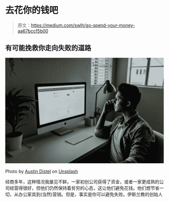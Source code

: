 # 去花你的钱吧

> 原文：<https://medium.com/swlh/go-spend-your-money-aa67bccf5b00>

## 有可能挽救你走向失败的道路

![](img/eacc77122a99c9b48cb03324f3fac8e0.png)

Photo by [Austin Distel](https://unsplash.com/@austindistel?utm_source=medium&utm_medium=referral) on [Unsplash](https://unsplash.com?utm_source=medium&utm_medium=referral)

经商多年，这种情况我屡见不鲜。一家初创公司获得了资金，或者一家更成熟的公司经营得很好，但他们仍然保持着贫穷的心态，这让他们避免花钱。他们想节省一切，从办公家具到(当然)营销。但是，事实是你可以避免失败。伊斯兰教的创始人